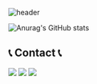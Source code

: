 <!--
### Hi there 👋
-->

![header](https://capsule-render.vercel.app/api?type=venom&color=gradient&text=Welcome%20to%20SOHEE's%20GitHub%20👋&animation=twinkling&fontColor=black&fontSize=40&fontAlignY=50&fontAlign=50&height=180)

<!--
![header](https://capsule-render.vercel.app/api?type=wave&color=auto&height=300&section=header&text=capsule%20render&fontSize=90)
-->

<!--
**ullallas/ullallas** is a ✨ _special_ ✨ repository because its `README.md` (this file) appears on your GitHub profile.

Here are some ideas to get you started:

- 🔭 I’m currently working on ...
- 🌱 I’m currently learning ...
- 👯 I’m looking to collaborate on ...
- 🤔 I’m looking for help with ...
- 💬 Ask me about ...
- 📫 How to reach me: ...
- 😄 Pronouns: ...
- ⚡ Fun fact: ...
-->

![Anurag's GitHub stats](https://github-readme-stats.vercel.app/api?username=ullallas&count_private=true&show_icons=true&theme=vue)

## 📞 Contact 📞
<a href="https://velog.io/@ullallas/posts" target="_blank"><img src="https://img.shields.io/badge/hi_sohee_-20C997?style=flat&logo=Velog&logoColor=white"/></a>
<a href="https://www.instagram.com/hi_sohee_/" target="_blank"><img src="https://img.shields.io/badge/hi_sohee_-E4405F?style=flat&logo=Instagram&logoColor=white"/></a>
<img src="https://img.shields.io/badge/chou1520@yonsei.ac.kr-EA4335?style=flat&logo=Gmail&logoColor=white"/></a>
